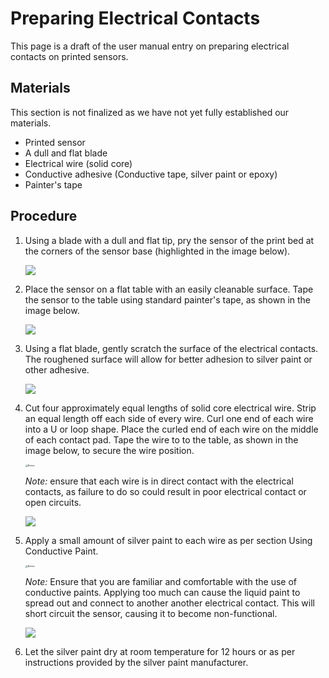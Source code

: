 # Preparing Electrical Contacts #

This page is a draft of the user manual entry on preparing electrical contacts on printed sensors.

## Materials ##

This section is not finalized as we have not yet fully established our materials.

- Printed sensor
- A dull and flat blade
- Electrical wire (solid core)
- Conductive adhesive (Conductive tape, silver paint or epoxy)
- Painter's tape

## Procedure ##

1. Using a blade with a dull and flat tip, pry the sensor of the print bed at the corners of the sensor base (highlighted in the image below).
   
   ![](https://raw.githubusercontent.com/keeganmjgreen/3D-Printed-Sensors-Manual-Demo/main/img/CantileverOnPrintBedAnnotated.png)
   
2. Place the sensor on a flat table with an easily cleanable surface. Tape the sensor to the table using standard painter's tape, as shown in the image below.  
   
   ![](https://raw.githubusercontent.com/keeganmjgreen/3D-Printed-Sensors-Manual-Demo/main/img/Cantilever-Taped-Down.jpg)
   
3. Using a flat blade, gently scratch the surface of the electrical contacts. The roughened surface will allow for better adhesion to silver paint or other adhesive.
   
   ![](https://raw.githubusercontent.com/keeganmjgreen/3D-Printed-Sensors-Manual-Demo/main/img/Cantilever-Roughened.jpg)
   
4. Cut four approximately equal lengths of solid core electrical wire. Strip an equal length off each side of every wire. Curl one end of each wire into a U or loop shape. Place the curled end of each wire on the middle of each contact pad. Tape the wire to to the table, as shown in the image below, to secure the wire position.
   
   <img src="https://raw.githubusercontent.com/keeganmjgreen/3D-Printed-Sensors-Manual-Demo/main/img/ANSI_Notice_Header_-_1998.svg" alt="Notice" style="zoom:25%;" />
   
   *Note:* ensure that each wire is in direct contact with the electrical contacts, as failure to do so could result in poor electrical contact or open circuits.
   
   ![](https://raw.githubusercontent.com/keeganmjgreen/3D-Printed-Sensors-Manual-Demo/main/img/Wire-Placement.png)
   
5. Apply a small amount of silver paint to each wire as per section Using Conductive Paint.
   
   <img src="https://raw.githubusercontent.com/keeganmjgreen/3D-Printed-Sensors-Manual-Demo/main/img/ANSI_Notice_Header_-_1998.svg" alt="Notice" style="zoom:25%;" />
   
   *Note:* Ensure that you are familiar and comfortable with the use of conductive paints. Applying too much can cause the liquid paint to spread out and connect to another another electrical contact. This will short circuit the sensor, causing it to become non-functional.
   
   ![](https://raw.githubusercontent.com/keeganmjgreen/3D-Printed-Sensors-Manual-Demo/main/img/Finished-Cantilever.jpg)
   
6. Let the silver paint dry at room temperature for 12 hours or as per instructions provided by the silver paint manufacturer.
